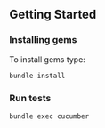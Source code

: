 ## Getting Started ##



### Installing gems ###
To install gems type:
```shell
bundle install
```


### Run tests  ###
```shell
bundle exec cucumber
```
